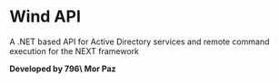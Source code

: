 # Wind API

A .NET based API for Active Directory services and remote command execution for the NEXT framework

**Developed by 796\ Mor Paz**